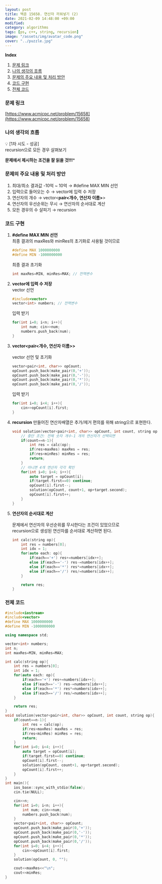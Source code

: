```yaml
---
layout: post
title: 백준 15658. 연산자 끼워넣기 (2)
date: 2021-02-09 14:48:00 +09:00
modified: 
category: algorithms
tags: [ps, c++, string, recursion]
image: "/assets/img/avatar_code.png"
cover: "../puzzle.jpg"
---
```


**Index**
1. [문제 링크](#문제-링크)
1. [나의 생각의 흐름](#나의-생각의-흐름)
1. [문제의 주요 내용 및 처리 방안](#문제의-주요-내용-및-처리-방안)
1. [코드 구현](#코드-구현)
1. [전체 코드](#전체-코드)

### 문제 링크
[https://www.acmicpc.net/problem/15658](https://www.acmicpc.net/problem/15658)

### 나의 생각의 흐름
💡 [1차 시도 - 성공]<br>
    recursion으로 모든 경우 살펴보기

**문제에서 제시하는 조건을 잘 읽을 것!!!***


### 문제의 주요 내용 및 처리 방안
1. 최대/최소 결과값 -10억 ~ 10억 → #define MAX MIN 선언
1. 입력으로 들어오는 수 → vector에 입력 수 저장
1. 연산자의 개수 → vector<**pair<개수, 연산자 이름>**>
1. 연산자의 우선순위는 무시 → 연산자의 순서대로 계산
1. 모든 경우의 수 살피기 → recursion


### 코드 구현 
1. **#define MAX MIN 선언**<br>
    최종 결과의 maxRes와 minRes의 초기화로 사용될 것이므로 
    ```c++
    #define MAX 1000000000
    #define MIN -1000000000
    ```
    최종 결과 초기화
    ```c++
    int maxRes=MIN, minRes=MAX; // 전역변수
    ```
1. **vector에 입력 수 저장**<br>
    vector 선언
    ```c++
    #include<vector>
    vector<int> numbers; // 전역변수
    ```
    입력 받기
    ```c++
    for(int i=0; i<n; i++){
        int num; cin>>num;
        numbers.push_back(num);
    }
    ```
1. **vector<pair<개수, 연산자 이름>>**<br>  
    vector 선언 및 초기화
    ```c++
    vector<pair<int, char>> opCount;
    opCount.push_back(make_pair(0,'+'));
    opCount.push_back(make_pair(0,'-'));
    opCount.push_back(make_pair(0,'*'));
    opCount.push_back(make_pair(0,'/'));
    ```
    입력 받기
    ```c++
    for(int i=0; i<4; i++){
        cin>>opCount[i].first;
    }
    ```
1. **recursion**
    만들어진 연산자배열은 추가/제거 편의를 위해 string으르 포현한다.<br>
    ```c++
    void solution(vector<pair<int, char>> opCount, int count, string op){
        // 중단 조건: 전체 숫자 개수-1 개의 연산자가 선택되면
        if(count==n-1){
            int res = calc(op);
            if(res>maxRes) maxRes = res;
            if(res<minRes) minRes = res;
            return;
        }
        // 아니면 4개 연산자 각각 확인
        for(int i=0; i<4; i++){
            auto target = opCount[i];
            if(target.first==0) continue;
            opCount[i].first--;
            solution(opCount, count+1, op+target.second);
            opCount[i].first++;
        }
    }
    ```
1. **연산자의 순서대로 계산**<br>  
    문제에서 연산자의 우선순위를 무시한다는 조건이 있었으므로<br>
    recursion으로 생성된 연산자를 순서대로 계산하면 된다.<br>
    ```c++
    int calc(string op){
        int res = numbers[0];
        int idx = 1;
        for(auto each: op){
            if(each=='+') res+=numbers[idx++];
            else if(each=='-') res-=numbers[idx++];
            else if(each=='*') res*=numbers[idx++];
            else if(each=='/') res/=numbers[idx++];
        }

        return res;
    }
    ```

### 전체 코드
```c++
#include<iostream>
#include<vector>
#define MAX 1000000000
#define MIN -1000000000

using namespace std;

vector<int> numbers;
int n; 
int maxRes=MIN, minRes=MAX;

int calc(string op){
    int res = numbers[0];
    int idx = 1;
    for(auto each: op){
        if(each=='+') res+=numbers[idx++];
        else if(each=='-') res-=numbers[idx++];
        else if(each=='*') res*=numbers[idx++];
        else if(each=='/') res/=numbers[idx++];
    }

    return res;
}
void solution(vector<pair<int, char>> opCount, int count, string op){
    if(count==n-1){
        int res = calc(op);
        if(res>maxRes) maxRes = res;
        if(res<minRes) minRes = res;
        return;
    }
    for(int i=0; i<4; i++){
        auto target = opCount[i];
        if(target.first==0) continue;
        opCount[i].first--;
        solution(opCount, count+1, op+target.second);
        opCount[i].first++;
    }
}
int main(){
    ios_base::sync_with_stdio(false);
	cin.tie(NULL);

    cin>>n;
    for(int i=0; i<n; i++){
        int num; cin>>num;
        numbers.push_back(num);
    }
    vector<pair<int, char>> opCount;
    opCount.push_back(make_pair(0,'+'));
    opCount.push_back(make_pair(0,'-'));
    opCount.push_back(make_pair(0,'*'));
    opCount.push_back(make_pair(0,'/'));
    for(int i=0; i<4; i++){
        cin>>opCount[i].first;
    }
    solution(opCount, 0, "");

    cout<<maxRes<<"\n";
    cout<<minRes;
}
```
